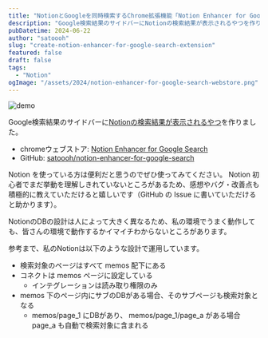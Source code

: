 ```yaml
---
title: "NotionとGoogleを同時検索するChrome拡張機能「Notion Enhancer for Google Search」を作った"
description: "Google検索結果のサイドバーにNotionの検索結果が表示されるやつを作りました。"
pubDatetime: 2024-06-22
author: "satoooh"
slug: "create-notion-enhancer-for-google-search-extension"
featured: false
draft: false
tags:
  - "Notion"
ogImage: "/assets/2024/notion-enhancer-for-google-search-webstore.png"
---
```


![demo](/assets/2024/notion-enhancer-for-google-search-setup.gif)

Google検索結果のサイドバーに<u>Notionの検索結果が表示されるやつ</u>を作りました。

- chromeウェブストア: [Notion Enhancer for Google Search](https://chromewebstore.google.com/detail/notion-enhancer-for-googl/idmnlikmdlobiejklmkhapchenhmanbo)
- GitHub: [satoooh/notion-enhancer-for-google-search](https://github.com/satoooh/notion-enhancer-for-google-search)

Notion を使っている方は便利だと思うのでぜひ使ってみてください。
Notion 初心者でまだ挙動を理解しきれていないところがあるため、感想やバグ・改善点も積極的に教えていただけると嬉しいです（GitHub の Issue に書いていただけると助かります）。

NotionのDBの設計は人によって大きく異なるため、私の環境でうまく動作しても、皆さんの環境で動作するかイマイチわからないところがあります。

参考まで、私のNotionは以下のような設計で運用しています。

- 検索対象のページはすべて memos 配下にある
- コネクトは memos ページに設定している
  - インテグレーションは読み取り権限のみ
- memos 下のページ内にサブのDBがある場合、そのサブページも検索対象となる
  - memos/page_1 にDBがあり、 memos/page_1/page_a がある場合 page_a も自動で検索対象に含まれる
